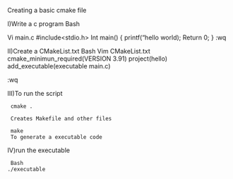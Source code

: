 Creating a basic cmake file

I)Write a c program
Bash

Vi main.c
#include<stdio.h>
Int main()
{
printf(“hello world);
Return 0;
}
:wq


II)Create a CMakeList.txt
Bash
Vim CMakeList.txt
cmake_minimun_required(VERSION 3.91)
project(hello)
add_executable(executable main.c)

:wq


III)To run the script

     cmake .
  
     Creates Makefile and other files

     make
     To generate a executable code


IV)run the executable

     Bash
    ./executable
